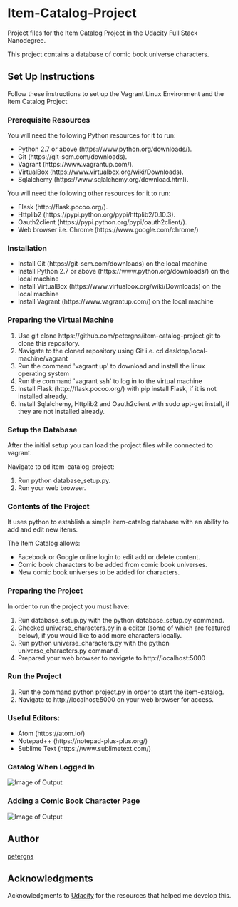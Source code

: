 # Item-Catalog-Project
Project files for the Item Catalog Project in the Udacity Full Stack Nanodegree.

This project contains a database of comic book universe characters.

## Set Up Instructions
Follow these instructions to set up the Vagrant Linux Environment and the Item Catalog Project

### Prerequisite Resources
You will need the following Python resources for it to run:
<ul>
  <li>Python 2.7 or above (https://www.python.org/downloads/).
  <li>Git (https://git-scm.com/downloads).
  <li>Vagrant (https://www.vagrantup.com/).
  <li>VirtualBox (https://www.virtualbox.org/wiki/Downloads).
  <li>Sqlalchemy (https://www.sqlalchemy.org/download.html).
</ul>

You will need the following other resources for it to run:
<ul>
  <li>Flask (http://flask.pocoo.org/).
  <li>Httplib2 (https://pypi.python.org/pypi/httplib2/0.10.3).
  <li>Oauth2client (https://pypi.python.org/pypi/oauth2client/).
  <li>Web browser i.e. Chrome (https://www.google.com/chrome/)
</ul>

### Installation

<ul>
  <li>Install Git (https://git-scm.com/downloads) on the local machine
  <li>Install Python 2.7 or above (https://www.python.org/downloads/) on the local machine
  <li>Install VirtualBox (https://www.virtualbox.org/wiki/Downloads) on the local machine
  <li>Install Vagrant (https://www.vagrantup.com/) on the local machine
</ul>

### Preparing the Virtual Machine
<ol>
  <li>Use git clone https://github.com/petergns/item-catalog-project.git to clone this repository.
  <li>Navigate to the cloned repository using Git i.e. cd desktop/local-machine/vagrant
  <li>Run the command 'vagrant up' to download and install the linux operating system
  <li>Run the command 'vagrant ssh' to log in to the virtual machine
  <li>Install Flask (http://flask.pocoo.org/) with pip install Flask, if it is not installed already.
  <li>Install Sqlalchemy, Httplib2 and Oauth2client with sudo apt-get install, if they are not installed already.
 </ol>

### Setup the Database
After the initial setup you can load the project files while connected to vagrant.

Navigate to cd item-catalog-project:
<ol>
  <li>Run python database_setup.py.
  <li>Run your web browser.
</ol>

### Contents of the Project
It uses python to establish a simple item-catalog database with an ability to add and edit new items.

The Item Catalog allows:
<ul>
  <li>Facebook or Google online login to edit add or delete content.
  <li>Comic book characters to be added from comic book universes.
  <li>New comic book universes to be added for characters.
</ul>

### Preparing the Project
In order to run the project you must have:
1. Run database_setup.py with the python database_setup.py command.
2. Checked universe_characters.py in a editor (some of which are featured below), if you would like to add more characters locally.
3. Run python universe_characters.py with the python universe_characters.py command.
4. Prepared your web browser to navigate to http://localhost:5000

### Run the Project
1. Run the command python project.py in order to start the item-catalog.
2. Navigate to http://localhost:5000 on your web browser for access.

### Useful Editors:
<ul>
  <li>Atom (https://atom.io/)
  <li>Notepad++ (https://notepad-plus-plus.org/)
  <li>Sublime Text (https://www.sublimetext.com/)
</ul>

### Catalog When Logged In
![Image of Output](https://github.com/petergns/item-catalog-project/blob/master/comic-universe-catalog.PNG)

### Adding a Comic Book Character Page
![Image of Output](https://github.com/petergns/item-catalog-project/blob/master/add-new-character.PNG)

## Author
[petergns](https://github.com/petergns)

## Acknowledgments
Acknowledgments to [Udacity](https://www.udacity.com/) for the resources that helped me develop this.
